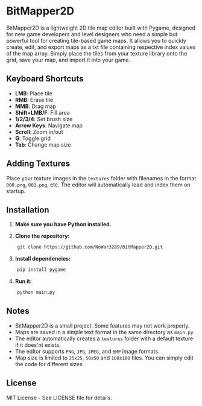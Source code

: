# BitMapper2D

BitMapper2D is a lightweight 2D tile map editor built with Pygame, designed for new game developers and level designers who need a simple but powerful tool for creating tile-based game maps. It allows you to quickly create, edit, and export maps as a txt file containing respective index values of the map array. Simply place the tiles from your texture library onto the grid, save your map, and import it into your game.

## Keyboard Shortcuts

* **LMB**: Place tile
* **RMB**: Erase tile
* **MMB**: Drag map
* **Shift+LMB/F**: Fill area
* **1/2/3/4**: Set brush size
* **Arrow Keys**: Navigate map
* **Scroll**: Zoom in/out
* **G**: Toggle grid
* **Tab**: Change map size

## Adding Textures

Place your texture images in the `textures` folder with filenames in the format `000.png`, `001.png`, etc. The editor will automatically load and index them on startup.

## Installation

1. **Make sure you have Python installed.**

2. **Clone the repository:**
```bash
    git clone https://github.com/NoWar3289/BitMapper2D.git
   ```

3. **Install dependencies:**
```bash
    pip install pygame
   ```

4. **Run it:**
```bash
    python main.py
   ```

## Notes

* BitMapper2D is a small project. Some features may not work properly.
* Maps are saved in a simple text format in the same directory as `main.py`.
* The editor automatically creates a `textures` folder with a default texture if it does'nt exists.
* The editor supports `PNG`, `JPG`, `JPEG`, and `BMP` image formats.
* Map size is limited to `25x25`, `50x50` and `100x100` tiles. You can simply edit the code for different sizes.

## License

MIT License - See LICENSE file for details.

<br/>